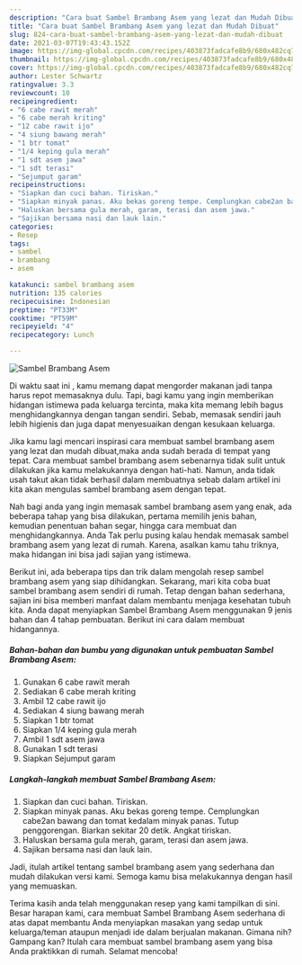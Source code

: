 ```yaml
---
description: "Cara buat Sambel Brambang Asem yang lezat dan Mudah Dibuat"
title: "Cara buat Sambel Brambang Asem yang lezat dan Mudah Dibuat"
slug: 824-cara-buat-sambel-brambang-asem-yang-lezat-dan-mudah-dibuat
date: 2021-03-07T19:43:43.152Z
image: https://img-global.cpcdn.com/recipes/403873fadcafe8b9/680x482cq70/sambel-brambang-asem-foto-resep-utama.jpg
thumbnail: https://img-global.cpcdn.com/recipes/403873fadcafe8b9/680x482cq70/sambel-brambang-asem-foto-resep-utama.jpg
cover: https://img-global.cpcdn.com/recipes/403873fadcafe8b9/680x482cq70/sambel-brambang-asem-foto-resep-utama.jpg
author: Lester Schwartz
ratingvalue: 3.3
reviewcount: 10
recipeingredient:
- "6 cabe rawit merah"
- "6 cabe merah kriting"
- "12 cabe rawit ijo"
- "4 siung bawang merah"
- "1 btr tomat"
- "1/4 keping gula merah"
- "1 sdt asem jawa"
- "1 sdt terasi"
- "Sejumput garam"
recipeinstructions:
- "Siapkan dan cuci bahan. Tiriskan."
- "Siapkan minyak panas. Aku bekas goreng tempe. Cemplungkan cabe2an bawang dan tomat kedalam minyak panas. Tutup penggorengan. Biarkan sekitar 20 detik. Angkat tiriskan."
- "Haluskan bersama gula merah, garam, terasi dan asem jawa."
- "Sajikan bersama nasi dan lauk lain."
categories:
- Resep
tags:
- sambel
- brambang
- asem

katakunci: sambel brambang asem 
nutrition: 135 calories
recipecuisine: Indonesian
preptime: "PT33M"
cooktime: "PT59M"
recipeyield: "4"
recipecategory: Lunch

---
```



![Sambel Brambang Asem](https://img-global.cpcdn.com/recipes/403873fadcafe8b9/680x482cq70/sambel-brambang-asem-foto-resep-utama.jpg)

Di waktu  saat ini , kamu memang dapat mengorder makanan jadi tanpa harus repot memasaknya dulu. Tapi, bagi kamu yang ingin memberikan hidangan istimewa pada keluarga tercinta, maka kita memang lebih bagus menghidangkannya dengan tangan sendiri. Sebab, memasak sendiri jauh lebih higienis dan juga dapat menyesuaikan dengan kesukaan keluarga.

Jika kamu lagi mencari inspirasi cara membuat sambel brambang asem yang lezat dan mudah dibuat,maka anda sudah berada di tempat yang tepat. Cara membuat sambel brambang asem  sebenarnya tidak sulit untuk dilakukan jika kamu melakukannya dengan hati-hati. Namun, anda tidak usah takut akan tidak berhasil dalam membuatnya 
sebab dalam artikel ini kita akan mengulas sambel brambang asem dengan tepat.  



Nah bagi anda yang ingin memasak sambel brambang asem yang enak, ada beberapa tahap yang bisa dilakukan, pertama memilih jenis bahan, kemudian penentuan bahan segar, hingga cara membuat dan menghidangkannya. Anda Tak perlu pusing kalau hendak memasak sambel brambang asem yang lezat di rumah. Karena, asalkan kamu  tahu triknya, maka hidangan ini bisa jadi sajian yang istimewa.

Berikut ini, ada beberapa tips dan trik dalam mengolah resep sambel brambang asem yang siap dihidangkan. Sekarang, mari kita coba buat sambel brambang asem sendiri di rumah. Tetap dengan bahan sederhana, sajian ini bisa memberi manfaat dalam membantu menjaga kesehatan tubuh kita. Anda dapat menyiapkan Sambel Brambang Asem menggunakan 9 jenis bahan dan 4 tahap pembuatan. Berikut ini cara dalam membuat hidangannya.

<!--inarticleads1-->

##### Bahan-bahan dan bumbu yang digunakan untuk pembuatan Sambel Brambang Asem:

1. Gunakan 6 cabe rawit merah
1. Sediakan 6 cabe merah kriting
1. Ambil 12 cabe rawit ijo
1. Sediakan 4 siung bawang merah
1. Siapkan 1 btr tomat
1. Siapkan 1/4 keping gula merah
1. Ambil 1 sdt asem jawa
1. Gunakan 1 sdt terasi
1. Siapkan Sejumput garam




<!--inarticleads2-->

##### Langkah-langkah membuat Sambel Brambang Asem:

1. Siapkan dan cuci bahan. Tiriskan.
1. Siapkan minyak panas. Aku bekas goreng tempe. Cemplungkan cabe2an bawang dan tomat kedalam minyak panas. Tutup penggorengan. Biarkan sekitar 20 detik. Angkat tiriskan.
1. Haluskan bersama gula merah, garam, terasi dan asem jawa.
1. Sajikan bersama nasi dan lauk lain.




Jadi, itulah artikel tentang  sambel brambang asem  yang sederhana dan mudah dilakukan versi kami. Semoga kamu bisa melakukannya dengan hasil yang memuaskan. 

Terima kasih anda telah menggunakan resep yang kami tampilkan di sini. Besar harapan kami, cara membuat  Sambel Brambang Asem sederhana di atas dapat membantu Anda menyiapkan masakan yang sedap untuk keluarga/teman ataupun menjadi ide dalam berjualan makanan. Gimana nih? Gampang kan? Itulah cara membuat sambel brambang asem yang bisa Anda praktikkan di rumah. Selamat mencoba!

